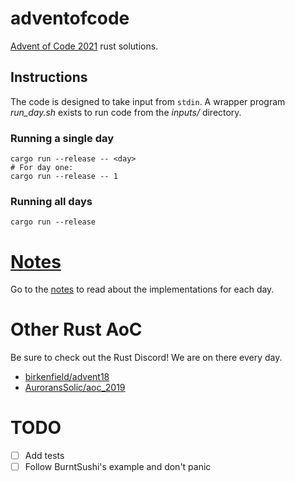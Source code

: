 # adventofcode

[Advent of Code 2021](http://adventofcode.com/2021/) rust solutions.

## Instructions

The code is designed to take input from `stdin`. A wrapper program *run_day.sh*
exists to run code from the *inputs/* directory.

### Running a single day

```
cargo run --release -- <day>
# For day one:
cargo run --release -- 1
```

### Running all days

```
cargo run --release
```

# [Notes](NOTES.md)

Go to the [notes](NOTES.md) to read about the implementations for each day.

# Other Rust AoC

Be sure to check out the Rust Discord! We are on there every day.

* [birkenfield/advent18](https://github.com/birkenfeld/advent21)
* [AuroransSolic/aoc_2019](https://github.com/AuroransSolis/aoc_2019)

# TODO

* [ ] Add tests
* [ ] Follow BurntSushi's example and don't panic
